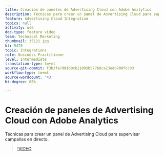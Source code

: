 ```yaml
---
title: Creación de paneles de Advertising Cloud con Adobe Analytics
description: Técnicas para crear un panel de Advertising Cloud para supervisar campañas en directo.
feature: Advertising Cloud Integration
topics: null
activity: use
doc-type: feature video
team: Technical Marketing
thumbnail: 35121.jpg
kt: 5478
topic: Integrations
role: Business Practitioner
level: Intermediate
translation-type: tm+mt
source-git-commit: f3b3fa7d91b0cb21005b57768ca23ed6700fcc03
workflow-type: tm+mt
source-wordcount: '43'
ht-degree: 86%

---
```



# Creación de paneles de Advertising Cloud con Adobe Analytics

Técnicas para crear un panel de Advertising Cloud para supervisar campañas en directo.

>[!VIDEO](https://video.tv.adobe.com/v/35121/?quality=12&learn=on)
